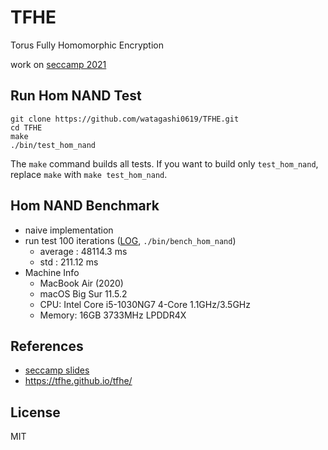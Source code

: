 # TFHE

Torus Fully Homomorphic Encryption

work on [seccamp 2021](https://www.ipa.go.jp/jinzai/camp/2021/zenkoku2021_index.html)

## Run Hom NAND Test

```
git clone https://github.com/watagashi0619/TFHE.git
cd TFHE
make
./bin/test_hom_nand
```

The `make` command builds all tests. If you want to build only `test_hom_nand`, replace `make` with `make test_hom_nand`.

## Hom NAND Benchmark

* naive implementation
* run test 100 iterations ([LOG](https://github.com/watagashi0619/TFHE/blob/a71e77ca6acfd6d9890c6cd564ff6fd03ad9c564/bench_hom_nand.log), `./bin/bench_hom_nand`)
  * average : 48114.3 ms
  * std : 211.12 ms
* Machine Info
  * MacBook Air (2020)
  * macOS Big Sur 11.5.2
  * CPU: Intel Core i5-1030NG7 4-Core 1.1GHz/3.5GHz
  * Memory: 16GB 3733MHz LPDDR4X

## References

* [seccamp slides](https://nindanaoto.github.io)
* https://tfhe.github.io/tfhe/

## License

MIT